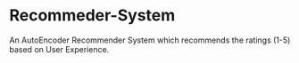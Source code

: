 # Recommeder-System
An AutoEncoder Recommender System which recommends the ratings (1-5) based on User Experience.
